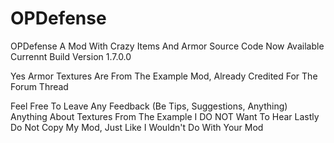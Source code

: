 # OPDefense
OPDefense A Mod With Crazy Items And Armor
Source Code Now Available
Currennt Build Version 1.7.0.0

Yes Armor Textures Are From The Example Mod, Already Credited For The Forum Thread

Feel Free To Leave Any Feedback (Be Tips, Suggestions, Anything)
Anything About Textures From The Example I DO NOT Want To Hear
Lastly Do Not Copy My Mod, Just Like I Wouldn't Do With Your Mod
